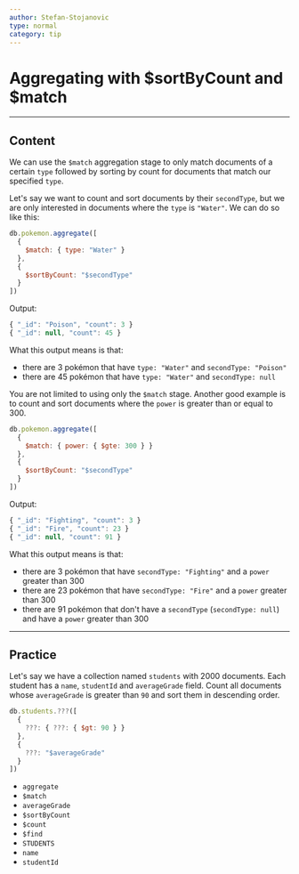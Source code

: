 ```yaml
---
author: Stefan-Stojanovic
type: normal
category: tip
---
```


# Aggregating with $sortByCount and $match


---

## Content

We can use the `$match` aggregation stage to only match documents of a certain `type` followed by sorting by count for documents that match our specified `type`.

Let's say we want to count and sort documents by their `secondType`, but we are only interested in documents where the `type` is `"Water"`. We can do so like this:

```javascript
db.pokemon.aggregate([
  {
    $match: { type: "Water" }
  },
  {
    $sortByCount: "$secondType"
  }
])
```

Output:

```javascript
{ "_id": "Poison", "count": 3 }
{ "_id": null, "count": 45 }
```

What this output means is that:

* there are 3 pokémon that have `type: "Water"` and `secondType: "Poison"`
* there are 45 pokémon that have `type: "Water"` and `secondType: null`

You are not limited to using only the `$match` stage. Another good example is to count and sort documents where the `power` is greater than or equal to 300.

```javascript
db.pokemon.aggregate([
  {
    $match: { power: { $gte: 300 } }
  },
  {
    $sortByCount: "$secondType"
  }
])
```

Output:

```javascript
{ "_id": "Fighting", "count": 3 }
{ "_id": "Fire", "count": 23 }
{ "_id": null, "count": 91 }
```

What this output means is that:

* there are 3 pokémon that have `secondType: "Fighting"` and a `power` greater than 300
* there are 23 pokémon that have `secondType: "Fire"` and a `power` greater than 300
* there are 91 pokémon that don't have a `secondType` (`secondType: null`) and have a `power` greater than 300


---

## Practice

Let's say we have a collection named `students` with 2000 documents. Each student has a `name`, `studentId` and `averageGrade` field. Count all documents whose `averageGrade` is greater than `90` and sort them in descending order.

```javascript
db.students.???([
  {
    ???: { ???: { $gt: 90 } }
  },
  {
    ???: "$averageGrade"
  }
])
```

* `aggregate`
* `$match`
* `averageGrade`
* `$sortByCount`
* `$count`
* `$find`
* `STUDENTS`
* `name`
* `studentId`
